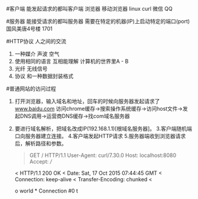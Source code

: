 #客户端
能发起请求的都叫客户端
浏览器 移动浏览器 linux curl 微信 QQ

#服务器
能接受请求的都叫服务器
需要在特定的机器(IP)上启动特定的端口(port)
国风美唐4号楼                    1701

#HTTP协议
人之间的交流
1. 一种媒介 声波 空气
2. 使用相同的语言  互相能理解
计算机的世界里A - B
1. 光纤 无线信号 
2. 协议 和一种数据封装格式

#普通网站的访问过程 
1. 打开浏览器，输入域名和地址，回车的时候向服务器发起请求了
www.baidu.com
访问chrome缓存->搜索操作系统缓存->访问host文件->发起DNS调用->运营商DNS缓存->找com域名服务器
2. 要进行域名解析，把域名改成IP(192.168.1.1)[根域名服务器]。
3.客户端随机端口向服务器建立连接。
4.客户端发起HTTP请求
5.服务器端收到浏览器请求后，解析路径和参数。

    > GET / HTTP/1.1
    > User-Agent: curl/7.30.0
    > Host: localhost:8080
    > Accept: */*
    >
    < HTTP/1.1 200 OK
    < Date: Sat, 17 Oct 2015 07:44:45 GMT
    < Connection: keep-alive
    < Transfer-Encoding: chunked
    <
    <!DOCTYPE html> <html> <head lang="en">
    o world </body> </html>* Connection #0 t

